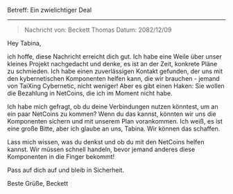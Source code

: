 Betreff: Ein zwielichtiger Deal

---

> Nachricht von: Beckett Thomas
> Datum: 2082/12/09

Hey Tabina,

ich hoffe, diese Nachricht erreicht dich gut. Ich habe eine Weile über unser kleines Projekt nachgedacht und denke, es ist an der Zeit, konkrete Pläne zu schmieden. Ich habe einen zuverlässigen Kontakt gefunden, der uns mit den kybernetischen Komponenten helfen kann, die wir brauchen - jemand von TaiXing Cybernetic, nicht weniger! Aber es gibt einen Haken: Sie wollen die Bezahlung in NetCoins, die ich im Moment nicht habe.

Ich habe mich gefragt, ob du deine Verbindungen nutzen könntest, um an ein paar NetCoins zu kommen? Wenn du das kannst, könnten wir uns die Komponenten sichern und mit unserem Plan vorankommen. Ich weiß, es ist eine große Bitte, aber ich glaube an uns, Tabina. Wir können das schaffen.

Lass mich wissen, was du denkst und ob du mit den NetCoins helfen kannst. Wir müssen schnell handeln, bevor jemand anderes diese Komponenten in die Finger bekommt!

Pass auf dich auf und bleib in Sicherheit.

Beste Grüße,
Beckett
